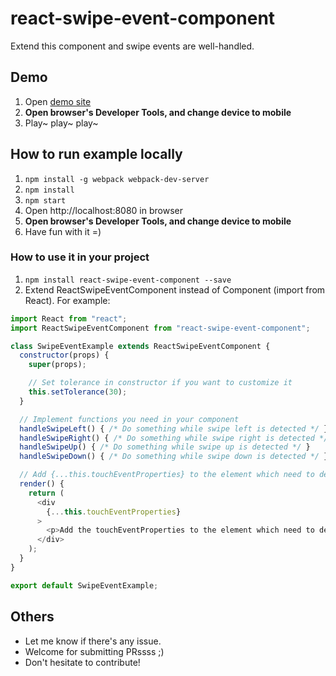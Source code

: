 # react-swipe-event-component
Extend this component and swipe events are well-handled.


## Demo
1. Open [demo site](https://malikid.github.io/react-swipe-event-component/example)
2. **Open browser's Developer Tools, and change device to mobile**
3. Play~ play~ play~


## How to run example locally
1. `npm install -g webpack webpack-dev-server`
2. `npm install`
3. `npm start`
4. Open http://localhost:8080 in browser
5. **Open browser's Developer Tools, and change device to mobile**
6. Have fun with it =)


### How to use it in your project
1. `npm install react-swipe-event-component --save`
2. Extend ReactSwipeEventComponent instead of Component (import from React). For example:
```javascript
import React from "react";
import ReactSwipeEventComponent from "react-swipe-event-component";

class SwipeEventExample extends ReactSwipeEventComponent {
  constructor(props) {
    super(props);

    // Set tolerance in constructor if you want to customize it
    this.setTolerance(30);
  }

  // Implement functions you need in your component
  handleSwipeLeft() { /* Do something while swipe left is detected */ }
  handleSwipeRight() { /* Do something while swipe right is detected */ }
  handleSwipeUp() { /* Do something while swipe up is detected */ }
  handleSwipeDown() { /* Do something while swipe down is detected */ }

  // Add {...this.touchEventProperties} to the element which need to detect swipe events
  render() {
    return (
      <div
        {...this.touchEventProperties}
      >
        <p>Add the touchEventProperties to the element which need to detect swipe events</p>
      </div>
    );
  }
}

export default SwipeEventExample;
```


## Others
- Let me know if there's any issue.
- Welcome for submitting PRssss ;)
- Don't hesitate to contribute!
